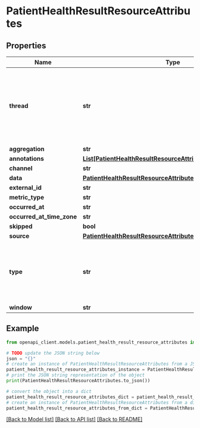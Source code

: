 # PatientHealthResultResourceAttributes


## Properties

Name | Type | Description | Notes
------------ | ------------- | ------------- | -------------
**thread** | **str** | Links together results. This should be the same as the thread of _action, if it is defined | [optional] 
**aggregation** | **str** |  | [optional] 
**annotations** | [**List[PatientHealthResultResourceAttributesAnnotationsInner]**](PatientHealthResultResourceAttributesAnnotationsInner.md) |  | [optional] 
**channel** | **str** |  | [optional] 
**data** | [**PatientHealthResultResourceAttributesData**](PatientHealthResultResourceAttributesData.md) |  | [optional] 
**external_id** | **str** |  | [optional] 
**metric_type** | **str** |  | [optional] 
**occurred_at** | **str** |  | [optional] 
**occurred_at_time_zone** | **str** |  | [optional] 
**skipped** | **bool** |  | [optional] 
**source** | [**PatientHealthResultResourceAttributesSource**](PatientHealthResultResourceAttributesSource.md) |  | [optional] 
**type** | **str** | Type of result. Usually the same as metric_type except for lifestyle actions | [optional] 
**window** | **str** |  | [optional] 

## Example

```python
from openapi_client.models.patient_health_result_resource_attributes import PatientHealthResultResourceAttributes

# TODO update the JSON string below
json = "{}"
# create an instance of PatientHealthResultResourceAttributes from a JSON string
patient_health_result_resource_attributes_instance = PatientHealthResultResourceAttributes.from_json(json)
# print the JSON string representation of the object
print(PatientHealthResultResourceAttributes.to_json())

# convert the object into a dict
patient_health_result_resource_attributes_dict = patient_health_result_resource_attributes_instance.to_dict()
# create an instance of PatientHealthResultResourceAttributes from a dict
patient_health_result_resource_attributes_from_dict = PatientHealthResultResourceAttributes.from_dict(patient_health_result_resource_attributes_dict)
```
[[Back to Model list]](../README.md#documentation-for-models) [[Back to API list]](../README.md#documentation-for-api-endpoints) [[Back to README]](../README.md)


